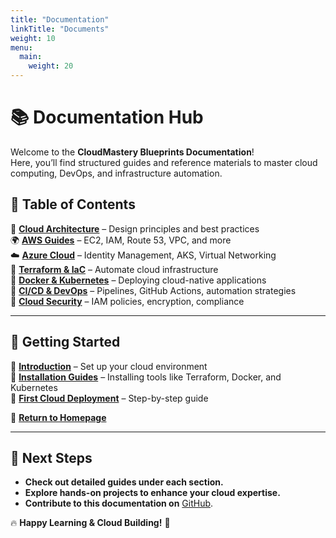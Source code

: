 ```yaml
---
title: "Documentation"
linkTitle: "Documents"
weight: 10
menu:
  main:
    weight: 20
---
```


# 📚 Documentation Hub

Welcome to the **CloudMastery Blueprints Documentation**!  
Here, you’ll find structured guides and reference materials to master cloud computing, DevOps, and infrastructure automation.

## 📂 **Table of Contents**
📖 **[Cloud Architecture](/docs/architecture/)** – Design principles and best practices  
🌍 **[AWS Guides](/docs/aws/)** – EC2, IAM, Route 53, VPC, and more  
☁️ **[Azure Cloud](/docs/azure/)** – Identity Management, AKS, Virtual Networking  
🔧 **[Terraform & IaC](/docs/terraform/)** – Automate cloud infrastructure  
🐳 **[Docker & Kubernetes](/docs/containerization/)** – Deploying cloud-native applications  
🚀 **[CI/CD & DevOps](/docs/devops/)** – Pipelines, GitHub Actions, automation strategies  
🔐 **[Cloud Security](/docs/security/)** – IAM policies, encryption, compliance  

---

## 🚀 **Getting Started**
📌 **[Introduction](/docs/getting-started/)** – Set up your cloud environment  
📌 **[Installation Guides](/docs/setup/)** – Installing tools like Terraform, Docker, and Kubernetes  
📌 **[First Cloud Deployment](/docs/first-deployment/)** – Step-by-step guide  

🔗 **[Return to Homepage](/)**  

---

## 🎯 **Next Steps**
- **Check out detailed guides under each section.**
- **Explore hands-on projects to enhance your cloud expertise.**
- **Contribute to this documentation on** [GitHub](https://github.com/Priya-coding/CloudMasteryBlueprints).

🔥 **Happy Learning & Cloud Building!** 🚀

